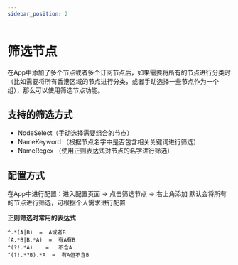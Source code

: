 ```yaml
---
sidebar_position: 2
---
```


# 筛选节点
在App中添加了多个节点或者多个订阅节点后，如果需要将所有的节点进行分类时（比如需要将所有香港区域的节点进行分类，或者手动选择一些节点作为一个组），那么可以使用筛选节点功能。
## 支持的筛选方式
- NodeSelect（手动选择需要组合的节点）
- NameKeyword （根据节点名字中是否包含相关关键词进行筛选）
- NameRegex （使用正则表达式对节点的名字进行筛选）

## 配置方式
在App中进行配置：进入配置页面 -> 点击筛选节点 -> 右上角添加 默认会将所有的节点进行筛选，可根据个人需求进行配置

**正则筛选时常用的表达式**
```
^.*(A|B)  =  A或者B
(A.*B|B.*A)  =  有A有B
^(?!.*A)    =   不含A 
^(?!.*?B).*A  =  有A但不含B
```